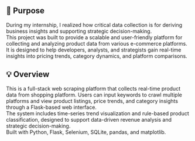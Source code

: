 ## 🎯 Purpose

During my internship, I realized how critical data collection is for deriving business insights and supporting strategic decision-making.  
This project was built to provide a scalable and user-friendly platform for collecting and analyzing product data from various e-commerce platforms.  
It is designed to help developers, analysts, and strategists gain real-time insights into pricing trends, category dynamics, and platform comparisons.

## 💡 Overview

This is a full-stack web scraping platform that collects real-time product data from shopping platform. 
Users can input keywords to crawl multiple platforms and view product listings, price trends, and category insights through a Flask-based web interface.  
The system includes time-series trend visualization and rule-based product classification, designed to support data-driven revenue analysis and strategic decision-making.  
Built with Python, Flask, Selenium, SQLite, pandas, and matplotlib.
